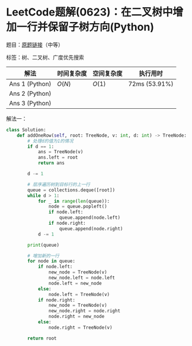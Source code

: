 # LeetCode题解(0623)：在二叉树中增加一行并保留子树方向(Python)

题目：[原题链接](https://leetcode-cn.com/problems/add-one-row-to-tree/)（中等）

标签：树、二叉树、广度优先搜索

| 解法           | 时间复杂度 | 空间复杂度 | 执行用时      |
| -------------- | ---------- | ---------- | ------------- |
| Ans 1 (Python) | $O(N)$     | $O(1)$     | 72ms (53.91%) |
| Ans 2 (Python) |            |            |               |
| Ans 3 (Python) |            |            |               |

解法一：

```python
class Solution:
    def addOneRow(self, root: TreeNode, v: int, d: int) -> TreeNode:
        # 处理d的值为1的情况
        if d == 1:
            ans = TreeNode(v)
            ans.left = root
            return ans

        d -= 1

        # 层序遍历树到目标行的上一行
        queue = collections.deque([root])
        while d > 1:
            for _ in range(len(queue)):
                node = queue.popleft()
                if node.left:
                    queue.append(node.left)
                if node.right:
                    queue.append(node.right)
            d -= 1

        print(queue)

        # 增加新的一行
        for node in queue:
            if node.left:
                new_node = TreeNode(v)
                new_node.left = node.left
                node.left = new_node
            else:
                node.left = TreeNode(v)
            if node.right:
                new_node = TreeNode(v)
                new_node.right = node.right
                node.right = new_node
            else:
                node.right = TreeNode(v)

        return root
```